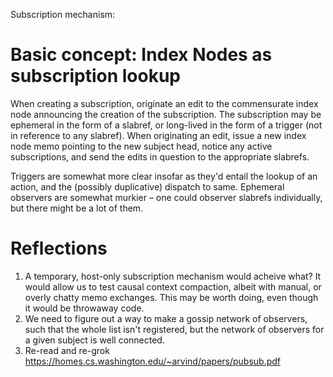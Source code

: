 Subscription mechanism:

# Basic concept: Index Nodes as subscription lookup

When creating a subscription, originate an edit to the commensurate index node announcing the creation of the subscription. The subscription may be ephemeral in the form of a slabref, or long-lived in the form of a trigger (not in reference to any slabref). When originating an edit, issue a new index node memo pointing to the new subject head, notice any active subscriptions, and send the edits in question to the appropriate slabrefs.

Triggers are somewhat more clear insofar as they'd entail the lookup of an action, and the (possibly duplicative) dispatch to same. Ephemeral observers are somewhat murkier – one could observer slabrefs individually, but there might be a lot of them. 

# Reflections

1. A temporary, host-only subscription mechanism would acheive what?
It would allow us to test causal context compaction, albeit with manual, or overly chatty memo exchanges. This may be worth doing, even though it would be throwaway code.
2.  We need to figure out a way to make a gossip network of observers, such that the whole list isn't registered, but the network of observers for a given subject is well connected.
3. Re-read and re-grok https://homes.cs.washington.edu/~arvind/papers/pubsub.pdf